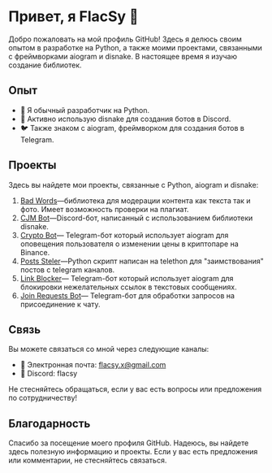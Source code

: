 # Привет, я FlacSy 👋

Добро пожаловать на мой профиль GitHub! Здесь я делюсь своим опытом в разработке на Python, а также моими проектами, связанными с фреймворками aiogram и disnake. В настоящее время я изучаю создание библиотек.

## Опыт

- 🐍 Я обычный разработчик на Python.
- 💬 Активно использую disnake для создания ботов в Discord.
- 🐦 Также знаком с aiogram, фреймворком для создания ботов в Telegram.

## Проекты

Здесь вы найдете мои проекты, связанные с Python, aiogram и disnake:

1. [Bad Words](https://github.com/FlacSy/badwords)—библиотека для модерации контента как текста так и фото. Имеет возможность проверки на плагиат.
2. [CJM Bot](https://github.com/FlacSy/CJM-Bot)—Discord-бот, написанный с использованием библиотеки disnake.
3. [Crypto Bot](https://github.com/FlacSy/CryptoBot)— Telegram-бот который использует aiogram  для оповещения пользователя о изменении цены в криптопаре на Binance. 
4. [Posts Steler](https://github.com/FlacSy/)—Python скрипт написан на telethon для "заимствования" постов с telegram каналов.
5. [Link Blocker](https://github.com/FlacSy/LinkBlocker)— Telegram-бот который использует aiogram для блокировки нежелательных ссылок в текстовых сообщениях.
6. [Join Requests Bot](https://github.com/FlacSy/JoinRequestsBot)— Telegram-бот для обработки запросов на присоединение к чату.

## Связь

Вы можете связаться со мной через следующие каналы:

- 📧 Электронная почта: flacsy.x@gmail.com
- 💼 Discord: flacsy

Не стесняйтесь обращаться, если у вас есть вопросы или предложения по сотрудничеству!

## Благодарность

Спасибо за посещение моего профиля GitHub. Надеюсь, вы найдете здесь полезную информацию и проекты. Если у вас есть предложения или комментарии, не стесняйтесь связаться.
